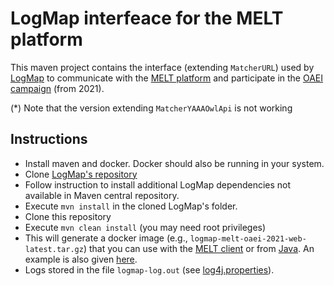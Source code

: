 # LogMap interfeace for the MELT platform

This maven project contains the interface (extending `MatcherURL`) used by [LogMap](https://github.com/ernestojimenezruiz/logmap-matcher) to communicate with the [MELT platform](https://github.com/dwslab/melt) and participate in the [OAEI campaign](oaei.ontologymatching.org/) (from 2021). 

(*) Note that the version extending `MatcherYAAAOwlApi` is not working

## Instructions

- Install maven and docker. Docker should also be running in your system.
- Clone [LogMap's repository](https://github.com/ernestojimenezruiz/logmap-matcher)
- Follow instruction to install additional LogMap dependencies not available in Maven central repository.
- Execute `mvn install` in the cloned LogMap's folder. 
- Clone this repository
- Execute `mvn clean install` (you may need root privileges)
- This will generate a docker image (e.g., `logmap-melt-oaei-2021-web-latest.tar.gz`) that you can use with the [MELT client](https://dwslab.github.io/melt/matcher-evaluation/client) or from [Java](https://dwslab.github.io/melt/matcher-packaging/web#evaluate-and-re-use-a-web-interface-matcher-in-melt). An example is also given [here](https://github.com/ernestojimenezruiz/logmap-melt/tree/main/src/test/java/uk/ac/city/oaei/melt).
- Logs stored in the file `logmap-log.out` (see [log4j.properties](https://github.com/ernestojimenezruiz/logmap-melt/blob/main/src/main/resources/log4j.properties)).



